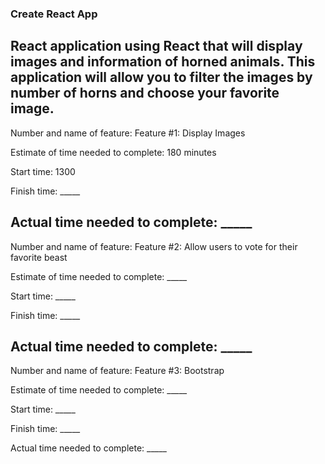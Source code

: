 ### Create React App

React application using React that will display images and information of horned animals. This application will allow you to filter the images by number of horns and choose your favorite image.
---
Number and name of feature: Feature #1: Display Images

Estimate of time needed to complete: 180 minutes

Start time: 1300

Finish time: _____

Actual time needed to complete: _____
---
Number and name of feature: Feature #2: Allow users to vote for their favorite beast

Estimate of time needed to complete: _____

Start time: _____

Finish time: _____

Actual time needed to complete: _____
---
Number and name of feature: Feature #3: Bootstrap

Estimate of time needed to complete: _____

Start time: _____

Finish time: _____

Actual time needed to complete: _____
